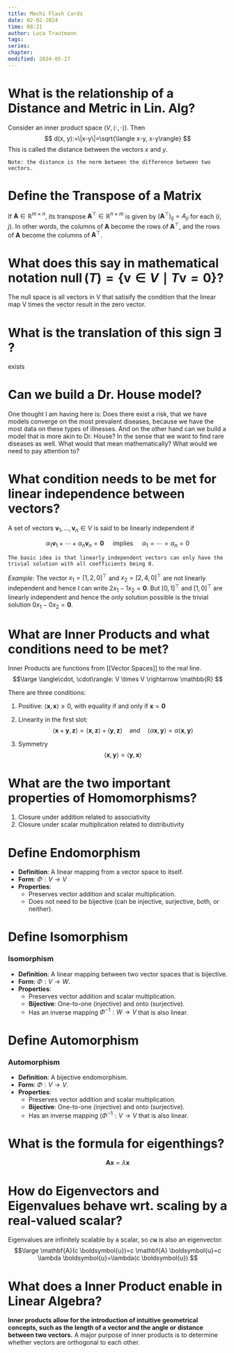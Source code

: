 ```yaml
---
title: Mochi Flash Cards
date: 02-02-2024
time: 08:21
author: Luca Trautmann
tags: 
series: 
chapter: 
modified: 2024-05-27
---
```

# What is the relationship of a Distance and Metric in Lin. Alg?

Consider an inner product space $(V,\langle\cdot, \cdot\rangle)$. Then
$$
d(x, y):=\|x-y\|=\sqrt{\langle x-y, x-y\rangle}
$$
This is called the distance between the vectors $x$ and $y$.

`Note: the distance is the norm between the difference between two vectors.`


# Define the Transpose of a Matrix
If $\mathbf{A} \in \mathbb{R}^{m \times n}$, its transpose $\mathbf{A}^{\top} \in \mathbb{R}^{n \times m}$ is given by $\left(\mathbf{A}^{\top}\right)_{i j}=A_{j i}$ for each $(i, j)$. In other words, the columns of $\mathbf{A}$ become the rows of $\mathbf{A}^{\top}$, and the rows of $\mathbf{A}$ become the columns of $\mathbf{A}^{\top}$.

# What does this say in mathematical notation $\operatorname{null}(T)=\{\mathbf{v} \in V \mid T \mathbf{v}=\mathbf{0}\}$?
The null space is all vectors in V that satisify the condition that the linear map V times the vector result in the zero vector.

# What is the translation of this sign $\exists$ ?
exists

# Can we build a Dr. House model? 
One thought I am having here is: Does there exist a risk, that we have models converge on the most prevalent diseases, because we have the most data on these types of illnesses. And on the other hand can we build a model that is more akin to Dr. House? In the sense that we want to find rare diseases as well. What would that mean mathematically? What would we need to pay attention to?

# What condition needs to be met for linear independence between vectors?
A set of vectors $\mathbf{v}_1, \ldots, \mathbf{v}_n \in V$ is said to be linearly independent if

$$
\alpha_1 \mathbf{v}_1+\cdots+\alpha_n \mathbf{v}_n=\mathbf{0} \quad \text { implies } \quad \alpha_1=\cdots=\alpha_n=0
$$

`The basic idea is that linearly independent vectors can only have the trivial solution with all coefficients being 0.`

*Example*:
The vector $x_{1}= \left[ 1,2,0\right]^\top$ and $x_{2}= \left[ 2,4,0\right]^\top$ are not linearly independent and hence I can write $2x_{1}-1x_{2}=\mathbf{0}$. But $[0,1]^\top$ and $[1,0]^\top$ are linearly independent and hence the only solution possible is the trivial solution $0x_{1}-0x_{2}=\mathbf{0}$. 

# What are Inner Products and what conditions need to be met?
Inner Products are functions from [[Vector Spaces]] to the real line. 
$$\large
\langle\cdot, \cdot\rangle: V \times V \rightarrow \mathbb{R}
$$

There are three conditions: 

1. Positive: 
   $\langle\mathbf{x}, \mathbf{x}\rangle \geq 0$, with equality if and only if $\mathbf{x}=\mathbf{0}$
   
2. Linearity in the first slot: $$\langle\mathbf{x}+\mathbf{y}, \mathbf{z}\rangle=\langle\mathbf{x}, \mathbf{z}\rangle+\langle\mathbf{y}, \mathbf{z}\rangle \quad \text{and} \quad \langle\alpha \mathbf{x}, \mathbf{y}\rangle=\alpha\langle\mathbf{x}, \mathbf{y}\rangle$$
3. Symmetry
$$
\langle\mathbf{x}, \mathbf{y}\rangle=\langle\mathbf{y}, \mathbf{x}\rangle
$$

# What are the two important properties of Homomorphisms? 
1. Closure under addition related to associativity
2. Closure under scalar multiplication related to distributivity

# Define Endomorphism
- **Definition**: A linear mapping from a vector space to itself.
- **Form**: $\Phi: V \rightarrow V$
- **Properties**:
  - Preserves vector addition and scalar multiplication.
  - Does not need to be bijective (can be injective, surjective, both, or neither).

# Define Isomorphism
### Isomorphism
- **Definition**: A linear mapping between two vector spaces that is bijective.
- **Form**: $\Phi: V \rightarrow W$.
- **Properties**:
  - Preserves vector addition and scalar multiplication.
  - **Bijective**: One-to-one (injective) and onto (surjective).
  - Has an inverse mapping $\Phi^{-1}: W \rightarrow V$ that is also linear.

# Define Automorphism
### Automorphism
- **Definition**: A bijective endomorphism.
- **Form**: $\Phi: V \rightarrow V$.
- **Properties**:
  - Preserves vector addition and scalar multiplication.
  - **Bijective**: One-to-one (injective) and onto (surjective).
  - Has an inverse mapping $(\Phi^{-1}: V \rightarrow V$ that is also linear.


# What is the formula for eigenthings?

$$\mathbf{A}\mathbf{x}= \lambda \mathbf{x}$$


# How do Eigenvectors and Eigenvalues behave wrt. scaling by a real-valued scalar?
Eigenvalues are infinitely scalable by a scalar, so $c\mathbf{u}$ is also an eigenvector. 
$$\large
\mathbf{A}(c \boldsymbol{u})=c \mathbf{A} \boldsymbol{u}=c \lambda \boldsymbol{u}=\lambda(c \boldsymbol{u})
$$


# What does a Inner Product enable in Linear Algebra? 
**Inner products allow for the introduction of intuitive geometrical concepts, such as the length of a vector and the angle or distance between two vectors.** A major purpose of inner products is to determine whether vectors are orthogonal to each other.